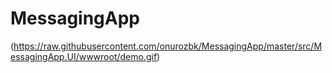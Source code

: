 # MessagingApp

(https://raw.githubusercontent.com/onurozbk/MessagingApp/master/src/MessagingApp.UI/wwwroot/demo.gif)
